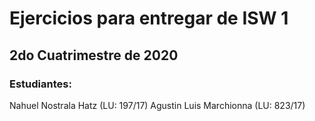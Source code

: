 # Ejercicios para entregar de ISW 1

## 2do Cuatrimestre de 2020

### Estudiantes: 

Nahuel Nostrala Hatz    (LU: 197/17)
Agustin Luis Marchionna (LU: 823/17)
